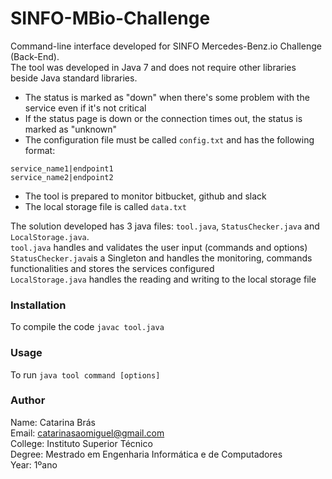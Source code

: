 # SINFO-MBio-Challenge

Command-line interface developed for SINFO Mercedes-Benz.io Challenge (Back-End).  
The tool was developed in Java 7 and does not require other libraries beside Java standard libraries. 


* The status is marked as "down" when there's some problem with the service even if it's not critical
* If the status page is down or the connection times out, the status is marked as "unknown"
* The configuration file must be called `config.txt` and has the following format:
```
service_name1|endpoint1
service_name2|endpoint2
```
* The tool is prepared to monitor bitbucket, github and slack 
* The local storage file is called `data.txt`

The solution developed has 3 java files: `tool.java`, `StatusChecker.java` and `LocalStorage.java`.  
`tool.java` handles and validates the user input (commands and options)  
`StatusChecker.java`is a Singleton and handles the monitoring, commands functionalities and stores the services configured  
`LocalStorage.java` handles the reading and writing to the local storage file


### Installation

To compile the code `javac tool.java`

### Usage

To run `java tool command [options]`

### Author

Name: Catarina Brás  
Email: catarinasaomiguel@gmail.com  
College: Instituto Superior Técnico  
Degree: Mestrado em Engenharia Informática e de Computadores  
Year: 1ºano  

